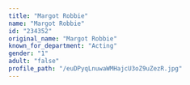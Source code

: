 ```yaml
---
title: "Margot Robbie"
name: "Margot Robbie"
id: "234352"
original_name: "Margot Robbie"
known_for_department: "Acting"
gender: "1"
adult: "false"
profile_path: "/euDPyqLnuwaWMHajcU3oZ9uZezR.jpg"
---
```

